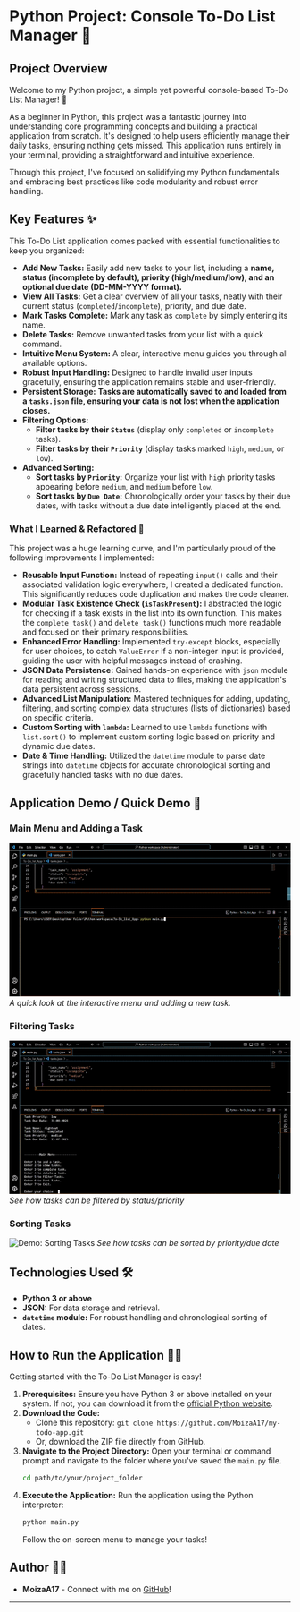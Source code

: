 # Python Project: Console To-Do List Manager 🚀

## Project Overview

Welcome to my Python project, a simple yet powerful console-based To-Do List Manager! 👋

As a beginner in Python, this project was a fantastic journey into understanding core programming concepts and building a practical application from scratch. It's designed to help users efficiently manage their daily tasks, ensuring nothing gets missed. This application runs entirely in your terminal, providing a straightforward and intuitive experience.

Through this project, I've focused on solidifying my Python fundamentals and embracing best practices like code modularity and robust error handling.

## Key Features ✨

This To-Do List application comes packed with essential functionalities to keep you organized:

* **Add New Tasks:** Easily add new tasks to your list, including a **name, status (incomplete by default), priority (high/medium/low), and an optional due date (DD-MM-YYYY format).**
* **View All Tasks:** Get a clear overview of all your tasks, neatly with their current status (`completed`/`incomplete`), priority, and due date.
* **Mark Tasks Complete:** Mark any task as `complete` by simply entering its name.
* **Delete Tasks:** Remove unwanted tasks from your list with a quick command.
* **Intuitive Menu System:** A clear, interactive menu guides you through all available options.
* **Robust Input Handling:** Designed to handle invalid user inputs gracefully, ensuring the application remains stable and user-friendly.
* **Persistent Storage:** **Tasks are automatically saved to and loaded from a `tasks.json` file, ensuring your data is not lost when the application closes.**
* **Filtering Options:**
    * **Filter tasks by their `Status`** (display only `completed` or `incomplete` tasks).
    * **Filter tasks by their `Priority`** (display tasks marked `high`, `medium`, or `low`).
* **Advanced Sorting:**
    * **Sort tasks by `Priority`:** Organize your list with `high` priority tasks appearing before `medium`, and `medium` before `low`.
    * **Sort tasks by `Due Date`:** Chronologically order your tasks by their due dates, with tasks without a due date intelligently placed at the end.

### What I Learned & Refactored 🧠

This project was a huge learning curve, and I'm particularly proud of the following improvements I implemented:

* **Reusable Input Function:** Instead of repeating `input()` calls and their associated validation logic everywhere, I created a dedicated function. This significantly reduces code duplication and makes the code cleaner.
* **Modular Task Existence Check (`isTaskPresent`):** I abstracted the logic for checking if a task exists in the list into its own function. This makes the `complete_task()` and `delete_task()` functions much more readable and focused on their primary responsibilities.
* **Enhanced Error Handling:** Implemented `try-except` blocks, especially for user choices, to catch `ValueError` if a non-integer input is provided, guiding the user with helpful messages instead of crashing.
* **JSON Data Persistence:** Gained hands-on experience with `json` module for reading and writing structured data to files, making the application's data persistent across sessions.
* **Advanced List Manipulation:** Mastered techniques for adding, updating, filtering, and sorting complex data structures (lists of dictionaries) based on specific criteria.
* **Custom Sorting with `lambda`:** Learned to use `lambda` functions with `list.sort()` to implement custom sorting logic based on priority and dynamic due dates.
* **Date & Time Handling:** Utilized the `datetime` module to parse date strings into `datetime` objects for accurate chronological sorting and gracefully handled tasks with no due dates.

## Application Demo / Quick Demo 🎥

### Main Menu and Adding a Task
![Demo: Main Menu and Adding a Task](media/addTask.gif)
*A quick look at the interactive menu and adding a new task.*


### Filtering Tasks
![Demo: Filtering Tasks](media/statusFilter.gif)
*See how tasks can be filtered by status/priority*

### Sorting Tasks
![Demo: Sorting Tasks](To-Do_list_App/media/sortTasks.gif)
*See how tasks can be sorted by priority/due date*


## Technologies Used 🛠️

* **Python 3 or above**
* **JSON:** For data storage and retrieval.
* **`datetime` module:** For robust handling and chronological sorting of dates.

## How to Run the Application 🏃‍♀️

Getting started with the To-Do List Manager is easy!

1.  **Prerequisites:** Ensure you have Python 3 or above installed on your system. If not, you can download it from the [official Python website](https://www.python.org/downloads/).
2.  **Download the Code:**
    * Clone this repository: `git clone https://github.com/MoizaA17/my-todo-app.git`
    * Or, download the ZIP file directly from GitHub.
3.  **Navigate to the Project Directory:** Open your terminal or command prompt and navigate to the folder where you've saved the `main.py` file.
    ```bash
    cd path/to/your/project_folder
    ```
4.  **Execute the Application:** Run the application using the Python interpreter:
    ```bash
    python main.py
    ```
    Follow the on-screen menu to manage your tasks!


## Author 👩‍💻

* **MoizaA17** - Connect with me on [GitHub](https://github.com/MoizaA17)!

---
